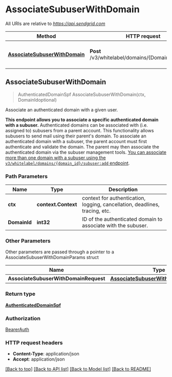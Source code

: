 # AssociateSubuserWithDomain

All URIs are relative to *https://api.sendgrid.com*

Method | HTTP request | Description
------------- | ------------- | -------------
[**AssociateSubuserWithDomain**](AssociateSubuserWithDomain.md#AssociateSubuserWithDomain) | **Post** /v3/whitelabel/domains/{DomainId}/subuser | Associate an authenticated domain with a given user.



## AssociateSubuserWithDomain

> AuthenticatedDomainSpf AssociateSubuserWithDomain(ctx, DomainIdoptional)

Associate an authenticated domain with a given user.

**This endpoint allows you to associate a specific authenticated domain with a subuser.** Authenticated domains can be associated with (i.e. assigned to) subusers from a parent account. This functionality allows subusers to send mail using their parent's domain. To associate an authenticated domain with a subuser, the parent account must first authenticate and validate the domain. The parent may then associate the authenticated domain via the subuser management tools.   [You can associate more than one domain with a subuser using the `v3/whitelabel/domains/{domain_id}/subuser:add` endpoint](https://www.twilio.com/docs/sendgrid/api-reference/domain-authentication/associate-an-authenticated-domain-with-a-subuser-multiple).

### Path Parameters


Name | Type | Description
------------- | ------------- | -------------
**ctx** | **context.Context** | context for authentication, logging, cancellation, deadlines, tracing, etc.
**DomainId** | **int32** | ID of the authenticated domain to associate with the subuser.

### Other Parameters

Other parameters are passed through a pointer to a AssociateSubuserWithDomainParams struct


Name | Type | Description
------------- | ------------- | -------------
**AssociateSubuserWithDomainRequest** | [**AssociateSubuserWithDomainRequest**](AssociateSubuserWithDomainRequest.md) | 

### Return type

[**AuthenticatedDomainSpf**](AuthenticatedDomainSpf.md)

### Authorization

[BearerAuth](../README.md#BearerAuth)

### HTTP request headers

- **Content-Type**: application/json
- **Accept**: application/json

[[Back to top]](#) [[Back to API list]](../README.md#documentation-for-api-endpoints)
[[Back to Model list]](../README.md#documentation-for-models)
[[Back to README]](../README.md)

